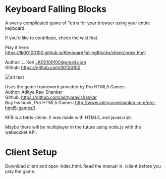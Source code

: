 # Keyboard Falling Blocks
A overly complicated game of Tetris for your browser using your entire keyboard.

If you'd like to contribute, check the wiki first.

Play it here:
https://lk00100100.github.io/KeyboardFallingBlocks/client/index.html

Author: L. Keh LK00100100@gmail.com<br />
Github: https://github.com/00100100

![alt text](https://lk00100100.github.io/KeyboardFallingBlocks/client/demo.gif "Demo")

Uses the game framework provided by Pro HTML5 Games.<br />
Author: Aditya Ravi Shankar<br />
Github: https://github.com/adityaravishankar<br />
Buy his book, Pro HTML5 Games: http://www.adityaravishankar.com/pro-html5-games/).<br />

KFB is a tetris-clone. It was made with HTML5, and javascript.

Maybe there will be multiplayer in the future using node.js with the websocket API.

# Client Setup
Download client and open index.html.
Read the manual in ./client before you play the game.
